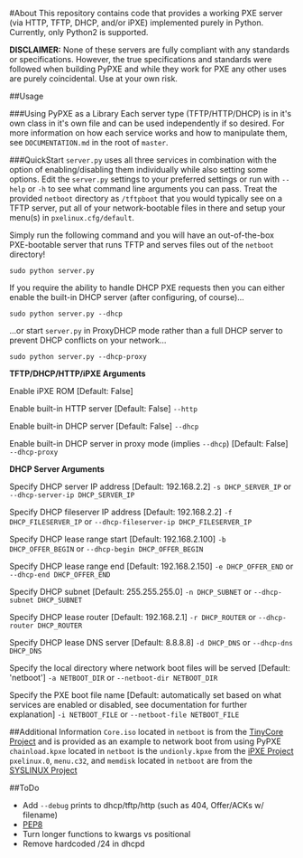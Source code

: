#About
This repository contains code that provides a working PXE server (via HTTP, TFTP, DHCP, and/or iPXE) implemented purely in Python. Currently, only Python2 is supported.

**DISCLAIMER:** None of these servers are fully compliant with any standards or specifications. However, the true specifications and standards were followed when building PyPXE and while they work for PXE any other uses are purely coincidental. Use at your own risk.

##Usage

###Using PyPXE as a Library
Each server type (TFTP/HTTP/DHCP) is in it's own class in it's own file and can be used independently if so desired. For more information on how each service works and how to manipulate them, see  ```DOCUMENTATION.md``` in the root of ```master```.

###QuickStart
```server.py``` uses all three services in combination with the option of enabling/disabling them individually while also setting some options. Edit the ```server.py``` settings to your preferred settings or run with ```--help``` or ```-h``` to see what command line arguments you can pass. Treat the provided ```netboot``` directory as ```/tftpboot``` that you would typically see on a TFTP server, put all of your network-bootable files in there and setup your menu(s) in ```pxelinux.cfg/default```.

Simply run the following command and you will have an out-of-the-box PXE-bootable server that runs TFTP and serves files out of the ```netboot``` directory!
```shell
sudo python server.py
```
If you require the ability to handle DHCP PXE requests then you can either enable the built-in DHCP server (after configuring, of course)...
```shell
sudo python server.py --dhcp
```
...or start ```server.py``` in ProxyDHCP mode rather than a full DHCP server to prevent DHCP conflicts on your network...
```shell
sudo python server.py --dhcp-proxy
```

**TFTP/DHCP/HTTP/iPXE Arguments**

Enable iPXE ROM [Default: False]

Enable built-in HTTP server [Default: False]
```--http```

Enable built-in DHCP server [Default: False]
```--dhcp```

Enable built-in DHCP server in proxy mode (implies ```--dhcp```) [Default: False]
```--dhcp-proxy```

**DHCP Server Arguments**

Specify DHCP server IP address [Default: 192.168.2.2]
```-s DHCP_SERVER_IP``` or ```--dhcp-server-ip DHCP_SERVER_IP```

Specify DHCP fileserver IP address [Default: 192.168.2.2]
```-f DHCP_FILESERVER_IP``` or ```--dhcp-fileserver-ip DHCP_FILESERVER_IP```

Specify DHCP lease range start [Default: 192.168.2.100]
```-b DHCP_OFFER_BEGIN``` or ```--dhcp-begin DHCP_OFFER_BEGIN```

Specify DHCP lease range end [Default: 192.168.2.150]
```-e DHCP_OFFER_END``` or ```--dhcp-end DHCP_OFFER_END```

Specify DHCP subnet [Default: 255.255.255.0]
```-n DHCP_SUBNET``` or ```--dhcp-subnet DHCP_SUBNET```

Specify DHCP lease router [Default: 192.168.2.1]
```-r DHCP_ROUTER``` or ```--dhcp-router DHCP_ROUTER```

Specify DHCP lease DNS server [Default: 8.8.8.8]
```-d DHCP_DNS``` or ```--dhcp-dns DHCP_DNS```

Specify the local directory where network boot files will be served [Default: 'netboot']
```-a NETBOOT_DIR``` or ```--netboot-dir NETBOOT_DIR```

Specify the PXE boot file name [Default: automatically set based on what services are enabled or disabled, see documentation for further explanation]
```-i NETBOOT_FILE``` or ```--netboot-file NETBOOT_FILE```

##Additional Information
```Core.iso``` located in ```netboot``` is from the [TinyCore Project](http://distro.ibiblio.org/tinycorelinux/) and is provided as an example to network boot from using PyPXE
```chainload.kpxe``` located in ```netboot``` is the ```undionly.kpxe``` from the [iPXE Project](http://ipxe.org/)  
```pxelinux.0```, ```menu.c32```, and ```memdisk``` located in ```netboot``` are from the [SYSLINUX Project](http://www.syslinux.org/)  

##ToDo
- Add ```--debug``` prints to dhcp/tftp/http (such as 404, Offer/ACKs w/ filename)
- [PEP8](http://legacy.python.org/dev/peps/pep-0008/)
- Turn longer functions to kwargs vs positional
- Remove hardcoded /24 in dhcpd